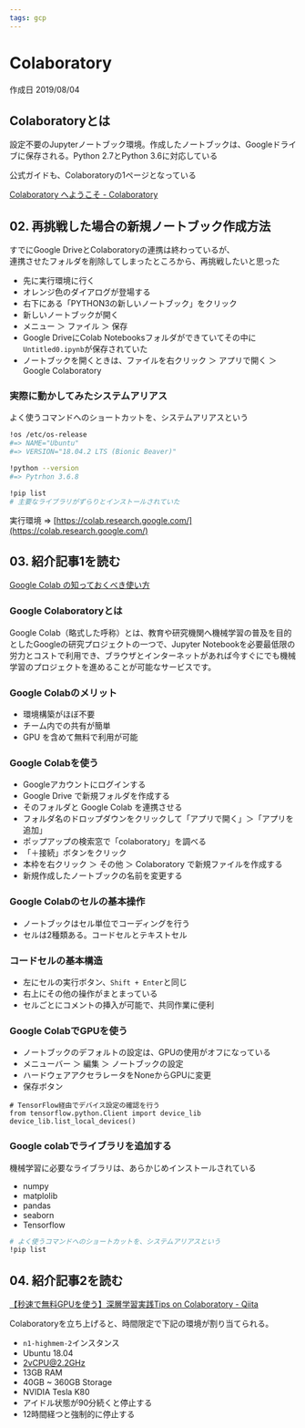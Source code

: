 ```yaml
---
tags: gcp
---
```


# Colaboratory

作成日 2019/08/04

## Colaboratoryとは

設定不要のJupyterノートブック環境。作成したノートブックは、Googleドライブに保存される。Python 2.7とPython 3.6に対応している

公式ガイドも、Colaboratoryの1ページとなっている

[Colaboratory へようこそ \- Colaboratory](https://colab.research.google.com/notebooks/welcome.ipynb?hl=ja)

## 02. 再挑戦した場合の新規ノートブック作成方法

すでにGoogle DriveとColaboratoryの連携は終わっているが、\
連携させたフォルダを削除してしまったところから、再挑戦したいと思った

- 先に実行環境に行く
- オレンジ色のダイアログが登場する
- 右下にある「PYTHON3の新しいノートブック」をクリック
- 新しいノートブックが開く
- メニュー ＞ ファイル ＞ 保存
- Google DriveにColab Notebooksフォルダができていてその中に`Untitled0.ipynb`が保存されていた
- ノートブックを開くときは、ファイルを右クリック ＞ アプリで開く ＞ Google Colaboratory

### 実際に動かしてみたシステムアリアス

よく使うコマンドへのショートカットを、システムアリアスという

```bash
!os /etc/os-release
#=> NAME="Ubuntu"
#=> VERSION="18.04.2 LTS (Bionic Beaver)"

!python --version
#=> Pytrhon 3.6.8

!pip list
# 主要なライブラリがずらりとインストールされていた
```

実行環境 => [https://colab.research.google.com/](https://colab.research.google.com/)

## 03. 紹介記事1を読む

[Google Colab の知っておくべき使い方](https://www.codexa.net/how-to-use-google-colaboratory/)

### Google Colaboratoryとは

Google Colab（略式した呼称）とは、教育や研究機関へ機械学習の普及を目的としたGoogleの研究プロジェクトの一つで、Jupyter Notebookを必要最低限の労力とコストで利用でき、ブラウザとインターネットがあれば今すぐにでも機械学習のプロジェクトを進めることが可能なサービスです。

### Google Colabのメリット

- 環境構築がほぼ不要
- チーム内での共有が簡単
- GPU を含めて無料で利用が可能

### Google Colabを使う

- Googleアカウントにログインする
- Google Drive で新規フォルダを作成する
- そのフォルダと Google Colab を連携させる
- フォルダ名のドロップダウンをクリックして「アプリで開く」＞「アプリを追加」
- ポップアップの検索窓で「colaboratory」を調べる
- 「＋接続」ボタンをクリック
- 本枠を右クリック ＞ その他 ＞ Colaboratory で新規ファイルを作成する
- 新規作成したノートブックの名前を変更する

### Google Colabのセルの基本操作

- ノートブックはセル単位でコーディングを行う
- セルは2種類ある。コードセルとテキストセル

### コードセルの基本構造

- 左にセルの実行ボタン、`Shift + Enter`と同じ
- 右上にその他の操作がまとまっている
- セルごとにコメントの挿入が可能で、共同作業に便利

### Google ColabでGPUを使う

- ノートブックのデフォルトの設定は、GPUの使用がオフになっている
- メニューバー ＞ 編集 ＞ ノートブックの設定
- ハードウェアアクセラレータをNoneからGPUに変更
- 保存ボタン

```python=
# TensorFlow経由でデバイス設定の確認を行う
from tensorflow.python.Client import device_lib
device_lib.list_local_devices()
```

### Google colabでライブラリを追加する

機械学習に必要なライブラリは、あらかじめインストールされている

- numpy
- matplolib
- pandas
- seaborn
- Tensorflow

```bash
# よく使うコマンドへのショートカットを、システムアリアスという
!pip list
```

## 04. 紹介記事2を読む

[【秒速で無料GPUを使う】深層学習実践Tips on Colaboratory \- Qiita](https://qiita.com/tomo_makes/items/b3c60b10f7b25a0a5935)

Colaboratoryを立ち上げると、時間限定で下記の環境が割り当てられる。

- `n1-highmem-2`インスタンス
- Ubuntu 18.04
- 2vCPU@2.2GHz
- 13GB RAM
- 40GB ~ 360GB Storage
- NVIDIA Tesla K80
- アイドル状態が90分続くと停止する
- 12時間経つと強制的に停止する
